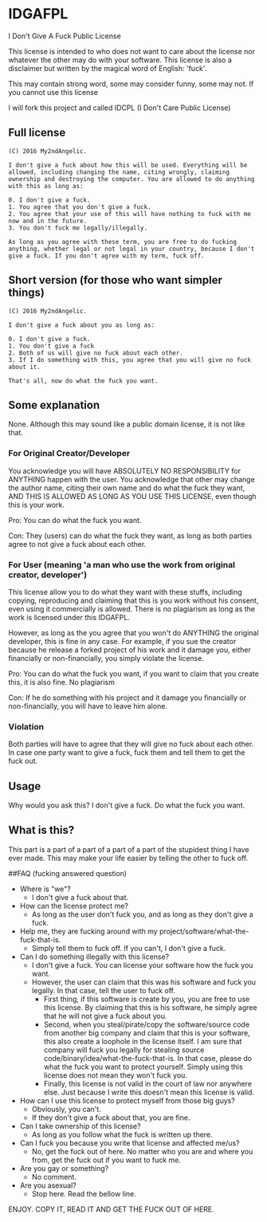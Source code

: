 # IDGAFPL
I Don't Give A Fuck Public License

This license is intended to who does not want to care about the license nor whatever the other may do with your software. This license is also a disclaimer but written by the magical word of English: 'fuck'.

This may contain strong word, some may consider funny, some may not. If you cannot use this license

I will fork this project and called IDCPL (I Don't Care Public License)

## Full license
```
(C) 2016 My2ndAngelic.

I don't give a fuck about how this will be used. Everything will be allowed, including changing the name, citing wrongly, claiming ownership and destroying the computer. You are allowed to do anything with this as long as:

0. I don't give a fuck.
1. You agree that you don't give a fuck.
2. You agree that your use of this will have nothing to fuck with me now and in the future.
3. You don't fuck me legally/illegally.

As long as you agree with these term, you are free to do fucking anything, whether legal or not legal in your country, because I don't give a fuck. If you don't agree with my term, fuck off.
```

## Short version (for those who want simpler things)
```
(C) 2016 My2ndAngelic.

I don't give a fuck about you as long as:

0. I don't give a fuck.
1. You don't give a fuck
2. Both of us will give no fuck about each other.
3. If I do something with this, you agree that you will give no fuck about it.

That's all, now do what the fuck you want.
```

## Some explanation
None. Although this may sound like a public domain license, it is not like that.

### For Original Creator/Developer
You acknowledge you will have ABSOLUTELY NO RESPONSIBILITY for ANYTHING happen with the user. You acknowledge that other may change the author name, citing their own name and do what the fuck they want, AND THIS IS ALLOWED AS LONG AS YOU USE THIS LICENSE, even though this is your work.

Pro: You can do what the fuck you want.

Con: They (users) can do what the fuck they want, as long as both parties agree to not give a fuck about each other.

### For User (meaning 'a man who use the work from original creator, developer')
This license allow you to do what they want with these stuffs, including copying, reproducing and claiming that this is you work without his consent, even using it commercially is allowed. There is no plagiarism as long as the work is licensed under this IDGAFPL.

However, as long as the you agree that you won't do ANYTHING the original developer, this is fine in any case. For example, if you sue the creator because he release a forked project of his work and it damage you, either financially or non-financially, you simply violate the license.

Pro: You can do what the fuck you want, if you want to claim that you create this, it is also fine. No plagiarism

Con: If he do something with his project and it damage you financially or non-financially, you will have to leave him alone.

### Violation
Both parties will have to agree that they will give no fuck about each other. In case one party want to give a fuck, fuck them and tell them to get the fuck out.

## Usage
Why would you ask this? I don't give a fuck. Do what the fuck you want.

## What is this?
This part is a part of a part of a part of a part of the stupidest thing I have ever made. This may make your life easier by telling the other to fuck off.

##FAQ (fucking answered question)
- Where is "we"?
  - I don't give a fuck about that.
- How can the license protect me?
  - As long as the user don't fuck you, and as long as they don't give a fuck.
- Help me, they are fucking around with my project/software/what-the-fuck-that-is.
  - Simply tell them to fuck off. If you can't, I don't give a fuck.
- Can I do something illegally with this license?
  - I don't give a fuck. You can license your software how the fuck you want.
  - However, the user can claim that this was his software and fuck you legally. In that case, tell the user to fuck off.
    - First thing, if this software is create by you, you are free to use this license. By claiming that this is his software, he simply agree that he will not give a fuck about you.
    - Second, when you steal/pirate/copy the software/source code from another big company and claim that this is your software, this also create a loophole in the license itself. I am sure that company will fuck you legally for stealing source code/binary/idea/what-the-fuck-that-is. In that case, please do what the fuck you want to protect yourself. Simply using this license does not mean they won't fuck you.
    - Finally, this license is not valid in the court of law nor anywhere else. Just because I write this doesn't mean this license is valid.
- How can I use this license to protect myself from those big guys?
  - Obviously, you can't.
  - If they don't give a fuck about that, you are fine.
- Can I take ownership of this license?
  - As long as you follow what the fuck is written up there.
- Can I fuck you because you write that license and affected me/us?
  - No, get the fuck out of here. No matter who you are and where you from, get the fuck out if you want to fuck me.
- Are you gay or something?
  - No comment.
- Are you asexual?
    - Stop here. Read the bellow line.

ENJOY. COPY IT, READ IT AND GET THE FUCK OUT OF HERE.
